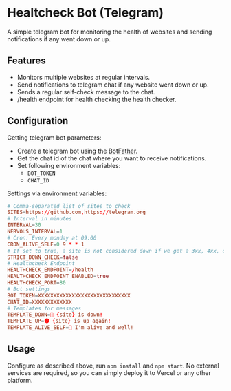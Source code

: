 # Healtcheck Bot (Telegram)

A simple telegram bot for monitoring the health of websites and sending notifications if any went down or up.

## Features
- Monitors multiple websites at regular intervals.
- Send notifications to telegram chat if any website went down or up.
- Sends a regular self-check message to the chat.
- /health endpoint for health checking the health checker.

## Configuration
Getting telegram bot parameters:
- Create a telegram bot using the [BotFather](https://core.telegram.org/bots#botfather).
- Get the chat id of the chat where you want to receive notifications.
- Set following environment variables:
    - `BOT_TOKEN`
    - `CHAT_ID`

Settings via environment variables:
```conf
# Comma-separated list of sites to check
SITES=https://github.com,https://telegram.org
# Interval in minutes
INTERVAL=30
NERVOUS_INTERVAL=1
# Cron: Every monday at 09:00
CRON_ALIVE_SELF=0 9 * * 1
# If set to true, a site is not considered down if we get a 3xx, 4xx, or 5xx status code.
STRICT_DOWN_CHECK=false
# Healthcheck Endpoint
HEALTHCHECK_ENDPOINT=/health
HEALTHCHECK_ENDPOINT_ENABLED=true
HEALTHCHECK_PORT=80
# Bot settings
BOT_TOKEN=XXXXXXXXXXXXXXXXXXXXXXXXXXXXXX
CHAT_ID=XXXXXXXXXXXXX
# Templates for messages
TEMPLATE_DOWN=🔴 {site} is down!
TEMPLATE_UP=🟢 {site} is up again!
TEMPLATE_ALIVE_SELF=🔵 I'm alive and well!
```

## Usage
Configure as described above, run `npm install` and `npm start`. No external services are required, so you can simply deploy it to Vercel or any other platform.
